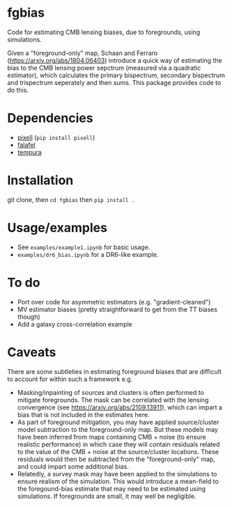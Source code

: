 # fgbias

Code for estimating CMB lensing biases, due to foregrounds, using simulations.

Given a "foreground-only" map, Schaan and Ferraro (https://arxiv.org/abs/1804.06403) introduce a 
quick way of estimating the bias to the CMB lensing power sepctrum (measured via a quadratic estimator),
which calculates the primary bispectrum, secondary bispectrum and trispectrum seperately and then sums. 
This package provides code to do this. 

# Dependencies

- [pixell](https://github.com/simonsobs/pixell/tree/master) (`pip install pixell`)
- [falafel](https://github.com/simonsobs/falafel/tree/master)
- [tempura](https://github.com/simonsobs/tempura/tree/main)

# Installation

git clone, then `cd fgbias` then `pip install .`

# Usage/examples

- See `examples/example1.ipynb` for basic usage.
- `examples/dr6_bias.ipynb` for a DR6-like example.

# To do
- Port over code for asymmetric estimators (e.g. "gradient-cleaned")
- MV estimator biases (pretty straightforward to get from the TT biases though)
- Add a galaxy cross-correlation example

# Caveats

There are some subtleties in estimating foreground biases that are difficult to account for within such a framework e.g.
- Masking/inpainting of sources and clusters is often performed to mitigate foregrounds. The mask can be correlated with the lensing
  convergence (see https://arxiv.org/abs/2109.13911), which can impart a bias that is not included in the estimates here. 
- As part of foreground mitigation, you may have applied source/cluster model subtraction to the foreground-only map. But these models
may have been inferred from maps containing CMB + noise (to ensure realistic performance) in which case they will contain residuals related
to the value of the CMB + noise at the source/cluster locations. These residuals would then be subtracted from the "foreground-only" map,
and could impart some additional bias.
- Relatedly, a survey mask may have been applied to the simulations to ensure realism of the simulation. This would introduce a mean-field
  to the foregound-bias estimate that may need to be estimated using simulations. If foregrounds are small, it may well be negligible.
